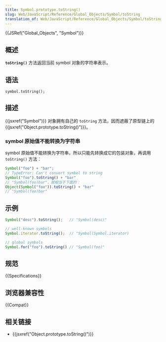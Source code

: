 ```yaml
---
title: Symbol.prototype.toString()
slug: Web/JavaScript/Reference/Global_Objects/Symbol/toString
translation_of: Web/JavaScript/Reference/Global_Objects/Symbol/toString
---
```

{{JSRef("Global_Objects", "Symbol")}}

## 概述

**`toString()`** 方法返回当前 symbol 对象的字符串表示。

## 语法

```plain
symbol.toString();
```

## 描述

{{jsxref("Symbol")}} 对象拥有自己的 `toString` 方法，因而遮蔽了原型链上的 {{jsxref("Object.prototype.toString()")}}。

### symbol 原始值不能转换为字符串

symbol 原始值不能转换为字符串，所以只能先转换成它的包装对象，再调用 `toString()` 方法：

```js
Symbol("foo") + "bar";
// TypeError: Can't convert symbol to string
Symbol("foo").toString() + "bar"
// "Symbol(foo)bar"，就相当于下面的：
Object(Symbol("foo")).toString() + "bar"
// "Symbol(foo)bar"
```

## 示例

```js
Symbol("desc").toString();   // "Symbol(desc)"

// well-known symbols
Symbol.iterator.toString();  // "Symbol(Symbol.iterator)

// global symbols
Symbol.for("foo").toString() // "Symbol(foo)"
```

## 规范

{{Specifications}}

## 浏览器兼容性

{{Compat}}

## 相关链接

- {{jsxref("Object.prototype.toString()")}}
